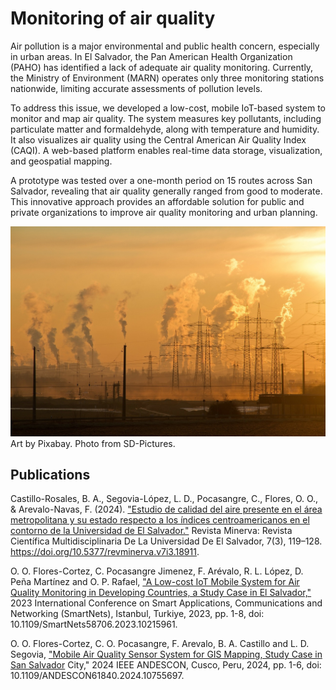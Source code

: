 # Monitoring of air quality

Air pollution is a major environmental and public health concern, especially in urban areas. In El Salvador, the Pan American Health Organization (PAHO) has identified a lack of adequate air quality monitoring. Currently, the Ministry of Environment (MARN) operates only three monitoring stations nationwide, limiting accurate assessments of pollution levels.

To address this issue, we developed a low-cost, mobile IoT-based system to monitor and map air quality. The system measures key pollutants, including particulate matter and formaldehyde, along with temperature and humidity. It also visualizes air quality using the Central American Air Quality Index (CAQI). A web-based platform enables real-time data storage, visualization, and geospatial mapping.

A prototype was tested over a one-month period on 15 routes across San Salvador, revealing that air quality generally ranged from good to moderate. This innovative approach provides an affordable solution for public and private organizations to improve air quality monitoring and urban planning.

![AQ.jpg](../images_index/AQ.jpg)
Art by Pixabay. Photo from SD-Pictures. 

## Publications

Castillo-Rosales, B. A., Segovia-López, L. D., Pocasangre, C., Flores, O. O., &
Arevalo-Navas, F. (2024). ["Estudio de calidad del aire presente en el área metropolitana
y su estado respecto a los índices centroamericanos en el contorno de la Universidad de El Salvador."](https://www.researchgate.net/publication/384775832_Estudio_de_calidad_del_aire_presente_en_el_area_metropolitana_y_su_estado_respecto_a_los_indices_centroamericanos_en_el_contorno_de_la_Universidad_de_El_SalvadorStudy_of_air_quality_in_the_metropolita)
Revista Minerva: Revista Científica Multidisciplinaria De La Universidad
De El Salvador, 7(3), 119–128. https://doi.org/10.5377/revminerva.v7i3.18911.

O. O. Flores-Cortez, C. Pocasangre Jimenez, F. Arévalo, R. L. López, D. Peña
Martínez and O. P. Rafael, ["A Low-cost IoT Mobile System for Air Quality Monitoring
in Developing Countries, a Study Case in El Salvador,"](https://www.researchgate.net/publication/373316436_A_Low-cost_IoT_Mobile_System_for_Air_Quality_Monitoring_in_Developing_Countries_a_Study_Case_in_El_Salvador) 2023 International
Conference on Smart Applications, Communications and Networking (SmartNets),
Istanbul, Turkiye, 2023, pp. 1-8, doi: 10.1109/SmartNets58706.2023.10215961.

O. O. Flores-Cortez, C. O. Pocasangre, F. Arevalo, B. A. Castillo and L. D. Segovia,
["Mobile Air Quality Sensor System for GIS Mapping, Study Case in San Salvador](https://www.researchgate.net/publication/386120594_Mobile_Air_Quality_Sensor_System_for_GIS_Mapping_Study_Case_in_San_Salvador_City)
City," 2024 IEEE ANDESCON, Cusco, Peru, 2024, pp. 1-6, doi: 10.1109/ANDESCON61840.2024.10755697.

